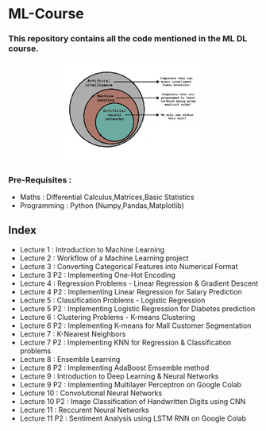 # ML-Course
### This repository contains all the code mentioned in the ML DL course.

<div align="center">
<img src="/Imgs/display_gif.gif" width="55%" height="50%" />
</div>

### Pre-Requisites :
- Maths : Differential Calculus,Matrices,Basic Statistics
- Programming : Python (Numpy,Pandas,Matplotlib)

## Index 
* Lecture 1 : Introduction to Machine Learning
* Lecture 2 : Workflow of a Machine Learning project
* Lecture 3 : Converting Categorical Features into Numerical Format
* Lecture 3 P2 : Implementing One-Hot Encoding
* Lecture 4 : Regression Problems - Linear Regression & Gradient Descent
* Lecture 4 P2 : Implementing Linear Regression for Salary Prediction
* Lecture 5 : Classification Problems - Logistic Regression
* Lecture 5 P2 : Implementing Logistic Regression for Diabetes prediction
* Lecture 6 : Clustering Problems - K-means Clustering
* Lecture 6 P2 : Implementing K-means for Mall Customer Segmentation
* Lecture 7 : K-Nearest Neighbors
* Lecture 7 P2 : Implementing KNN for Regression & Classification problems
* Lecture 8 : Ensemble Learning
* Lecture 8 P2 : Implementing AdaBoost Emsemble method
* Lecture 9 : Introduction to Deep Learning & Neural Networks
* Lecture 9 P2 : Implementing Multilayer Perceptron on Google Colab
* Lecture 10 : Convolutional Neural Networks
* Lecture 10 P2 : Image Classification of Handwritten Digits using CNN
* Lecture 11 : Reccurent Neural Networks
* Lecture 11 P2 : Sentiment Analysis using LSTM RNN on Google Colab


